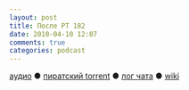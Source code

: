 ```yaml
---
layout: post
title: После РТ 182
date: 2010-04-10 12:07
comments: true
categories: podcast
---
```

[аудио](http://cdn.radio-t.com/rt182post.mp3) ● [пиратский torrent](http://pirates.radio-t.com/torrents/rt182post.mp3.torrent) ● [лог чата](http://chat.radio-t.com/logs/radio-t-182.html) ● [wiki](http://wiki.radio-t.com/%D0%9F%D0%BE%D1%81%D0%BB%D0%B5_%D0%A0%D0%A2_182)<audio src="http://cdn.radio-t.com/rt182post.mp3" preload="none">

